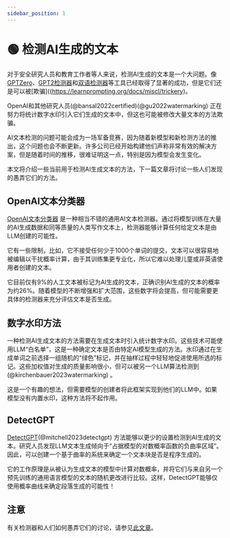 ```yaml
---
sidebar_position: 1
--- 
```


# 🟢 检测AI生成的文本

对于安全研究人员和教育工作者等人来说，检测AI生成的文本是一个大问题。像[GPTZero](https://gptzero.me)、[GPT2检测器](https://openai-openai-detector.hf.space)和[双语检测器](https://github.com/Hello-SimpleAI/chatgpt-comparison-detection)等工具已经取得了显著的成功，但是它们还是可以被[欺骗]((https://learnprompting.org/docs/miscl/trickery)。

OpenAI和其他研究人员(@bansal2022certified)(@gu2022watermarking) 正在努力将统计数字水印引入它们生成的文本中，但这也可能被修改大量文本的方法欺骗。

AI文本检测的问题可能会成为一场军备竞赛，因为随着新模型和新检测方法的推出，这个问题也会不断更新。许多公司已经开始构建他们声称非常有效的解决方案，但是随着时间的推移，很难证明这一点，特别是因为模型会发生变化。

本文将介绍一些当前用于检测AI生成文本的方法，下一篇文章将讨论一些人们发现的愚弄它们的方法。

## OpenAI文本分类器

[OpenAI文本分类器](https://platform.openai.com/ai-text-classifier) 是一种相当不错的通用AI文本检测器。通过将模型训练在大量的AI生成数据和同等质量的人类写作文本上，检测器能够计算任何给定文本是由LLM创建的可能性。

它有一些限制，比如，它不接受任何少于1000个单词的提交，文本可以很容易地被编辑以干扰概率计算，由于其训练集更专业化，所以它难以处理儿童或非英语使用者创建的文本。

它目前仅有9%的人工文本被标记为AI生成的文本，正确识别AI生成的文本的概率为约26%。随着模型的不断增强和扩大范围，这些数字将会提高，但可能需要更具体的检测器来充分评估文本是否生成。

## 数字水印方法

一种检测AI生成文本的方法需要在生成文本时引入统计数字水印。这些技术可能使用LLM“白名单”，这是一种确定文本是否由特定AI模型生成的方法。水印通过在生成单词之前选择一组随机的“绿色”标记，并在抽样过程中轻轻地促进使用所选的标记。这些加权值对生成的质量影响很小，但可以被另一个LLM算法检测到(@kirchenbauer2023watermarking) 。

这是一个有趣的想法，但需要模型的创建者将此框架实现到他们的LLM中。如果模型没有内置水印，这种方法将不起作用。

## DetectGPT

[DetectGPT](https://detectgpt.ericmitchell.ai/)(@mitchell2023detectgpt) 方法能够以更少的设置检测到AI生成的文本。研究人员发现LLM文本生成倾向于“占据模型的对数概率函数的负曲率区域”。因此，可以创建一个基于曲率的系统来确定一个文本块是否是程序生成的。

它的工作原理是从被认为生成文本的模型中计算对数概率，并将它们与来自另一个预先训练的通用语言模型的文本的随机更改进行比较。这样，DetectGPT能够仅使用概率曲线来确定段落生成的可能性！

## 注意

有关检测器和人们如何愚弄它们的讨论，请参见[此文章](https://learnprompting.org/docs/miscl/trickery)。
